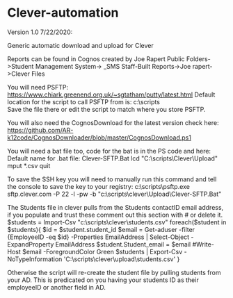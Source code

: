 # Clever-automation
Version 1.0 7/22/2020:

Generic automatic download and upload for Clever

Reports can be found in Cognos created by Joe Rapert
Public Folders->Student Management System-> _SMS Staff-Built Reports->Joe rapert->Clever Files

You will need PSFTP:
https://www.chiark.greenend.org.uk/~sgtatham/putty/latest.html
Default location for the script to call PSFTP from is: c:\scripts\
Save the file there or edit the script to match where you store PSFTP.

You will also need the CognosDownload for the latest version check here:
https://github.com/AR-k12code/CognosDownloader/blob/master/CognosDownload.ps1

You will need a bat file too, code for the bat is in the PS code and here:
Default name for .bat file: Clever-SFTP.Bat
lcd "C:\scripts\Clever\Upload"
mput *.csv
quit

To save the SSH key you will need to manually run this command and tell the console to save the key to your registry:
c:\scripts\psftp.exe  sftp.clever.com -P 22 -l  -pw  -b "c:\scripts\clever\Upload\Clever-SFTP.Bat"

The Students file in clever pulls from the Students contactID email address, if you populate and trust these comment out this section with # or delete it.
$students = Import-Csv "c:\scripts\clever\students.csv"
foreach($student in $students){
    $id = $student.student_id
$email = Get-aduser -filter {EmployeeID -eq $id} -Properties EmailAddress | Select-Object -ExpandProperty EmailAddress
$student.Student_email = $email
#Write-Host $email -ForegroundColor Green
$students | Export-Csv -NoTypeInformation 'C:\scripts\clever\upload\students.csv'
}

Otherwise the script will re-create the student file by pulling students from your AD. This is predicated on you having your students ID as their employeeID or another field in AD.
